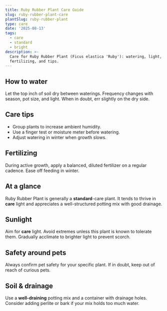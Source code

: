 ```yaml
---
title: Ruby Rubber Plant Care Guide
slug: ruby-rubber-plant-care
plantSlug: ruby-rubber-plant
type: care
date: '2025-08-13'
tags:
  - care
  - standard
  - bright
description: >-
  Care for Ruby Rubber Plant (Ficus elastica 'Ruby'): watering, light, soil,
  fertilizing, and tips.
---
```

## How to water
Let the top inch of soil dry between waterings. Frequency changes with season, pot size, and light. When in doubt, err slightly on the dry side.

## Care tips
- Group plants to increase ambient humidity.
- Use a finger test or moisture meter before watering.
- Adjust watering in winter when growth slows.

## Fertilizing
During active growth, apply a balanced, diluted fertilizer on a regular cadence. Ease off feeding in winter.

## At a glance
Ruby Rubber Plant is generally a **standard**-care plant. It tends to thrive in **care** light and appreciates a well-structured potting mix with good drainage.

## Sunlight
Aim for **care** light. Avoid extremes unless this plant is known to tolerate them. Gradually acclimate to brighter light to prevent scorch.

## Safety around pets
Always confirm pet safety for your specific plant. If in doubt, keep out of reach of curious pets.

## Soil & drainage
Use a **well-draining** potting mix and a container with drainage holes. Consider adding perlite or bark if your mix holds too much water.
